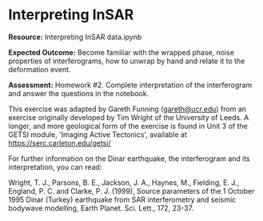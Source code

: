 # Interpreting InSAR

**Resource:** Interpreting InSAR data.ipynb

**Expected Outcome:** Become familiar with the wrapped phase, noise properties of interferograms, how to unwrap by hand and relate it to the deformation event.

**Assessment:** Homework #2. Complete interpretation of the interferogram and answer the questions in the notebook.

This exercise was adapted by Gareth Funning (gareth@ucr.edu) from an exercise originally developed by Tim Wright of the University of Leeds. A longer, and more geological form of the exercise is found in Unit 3 of the GETSI module, 'Imaging Active Tectonics', available at https://serc.carleton.edu/getsi/

For further information on the Dinar earthquake, the interferogram and its interpretation, you can read:

Wright, T. J., Parsons, B. E., Jackson, J. A., Haynes, M., Fielding, E. J., England, P. C. and Clarke, P. J. (1999), Source parameters of the 1 October 1995 Dinar (Turkey) earthquake from SAR interferometry and seismic bodywave modelling, Earth Planet. Sci. Lett., 172, 23-37.

